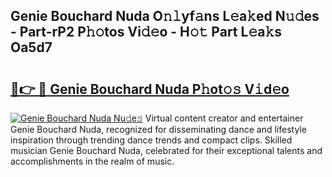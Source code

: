 ## Genie Bouchard Nuda O𝚗𝚕yf𝚊ns L𝚎a𝚔ed N𝚞𝚍es - Part-rP2 P𝚑𝚘tos Vi𝚍𝚎o - H𝚘𝚝 Part L𝚎a𝚔s Oa5d7

# <h2><a href="http://kf09vm.oniu.top/?m=Genie+Bouchard+Nuda">🔗👉 🔴 Genie Bouchard Nuda P𝚑ot𝚘𝚜 V𝚒d𝚎o</a></h2>

[![Genie Bouchard Nuda Nu𝚍e𝚜](https://i.imgur.com/0qMVB7G.gif)](http://kf09vm.oniu.top/?m=Genie+Bouchard+Nuda)
Virtual content creator and entertainer Genie Bouchard Nuda, recognized for disseminating dance and lifestyle inspiration through trending dance trends and compact clips. Skilled musician Genie Bouchard Nuda, celebrated for their exceptional talents and accomplishments in the realm of music.  
